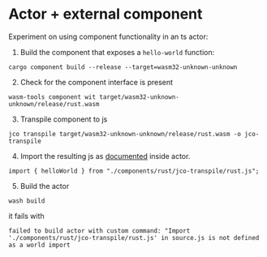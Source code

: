 # Actor + external component

Experiment on using component functionality in an ts actor: 

1. Build the component that exposes a `hello-world` function: 
```
cargo component build --release --target=wasm32-unknown-unknown
```

2. Check for the component interface is present
```
wasm-tools component wit target/wasm32-unknown-unknown/release/rust.wasm
```

3. Transpile component to js 
```
jco transpile target/wasm32-unknown-unknown/release/rust.wasm -o jco-transpile
```

4. Import the resulting js as [documented](https://github.com/bytecodealliance/jco?tab=readme-ov-file#transpile) inside actor.
```
import { helloWorld } from "./components/rust/jco-transpile/rust.js";

```

5. Build the actor 
```
wash build
```

it fails with
```
failed to build actor with custom command: "Import './components/rust/jco-transpile/rust.js' in source.js is not defined as a world import
```

